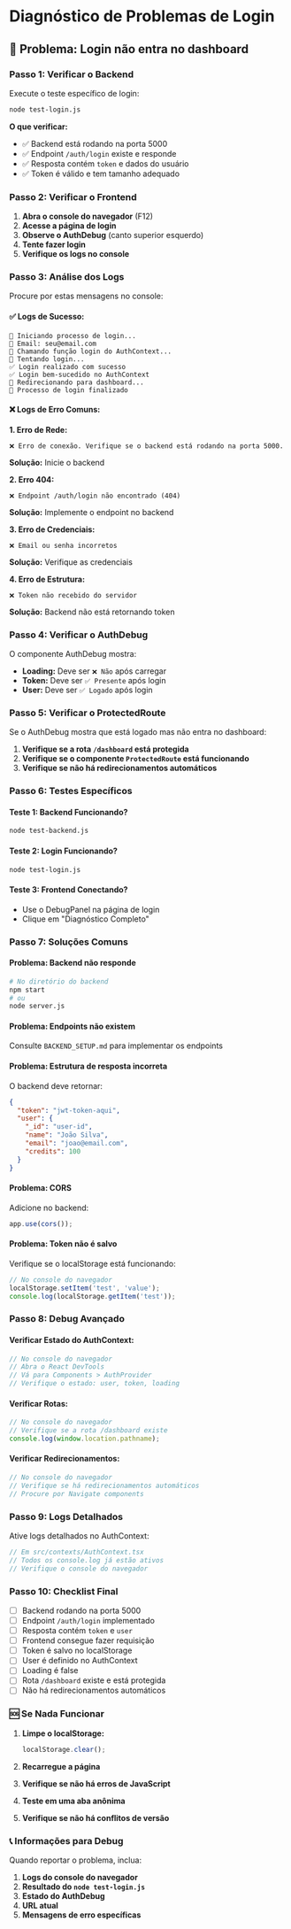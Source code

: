 # Diagnóstico de Problemas de Login

## 🚨 Problema: Login não entra no dashboard

### Passo 1: Verificar o Backend

Execute o teste específico de login:
```bash
node test-login.js
```

**O que verificar:**
- ✅ Backend está rodando na porta 5000
- ✅ Endpoint `/auth/login` existe e responde
- ✅ Resposta contém `token` e dados do usuário
- ✅ Token é válido e tem tamanho adequado

### Passo 2: Verificar o Frontend

1. **Abra o console do navegador** (F12)
2. **Acesse a página de login**
3. **Observe o AuthDebug** (canto superior esquerdo)
4. **Tente fazer login**
5. **Verifique os logs no console**

### Passo 3: Análise dos Logs

Procure por estas mensagens no console:

#### ✅ Logs de Sucesso:
```
🚀 Iniciando processo de login...
📧 Email: seu@email.com
🔐 Chamando função login do AuthContext...
🔐 Tentando login...
✅ Login realizado com sucesso
✅ Login bem-sucedido no AuthContext
🔄 Redirecionando para dashboard...
🏁 Processo de login finalizado
```

#### ❌ Logs de Erro Comuns:

**1. Erro de Rede:**
```
❌ Erro de conexão. Verifique se o backend está rodando na porta 5000.
```
**Solução:** Inicie o backend

**2. Erro 404:**
```
❌ Endpoint /auth/login não encontrado (404)
```
**Solução:** Implemente o endpoint no backend

**3. Erro de Credenciais:**
```
❌ Email ou senha incorretos
```
**Solução:** Verifique as credenciais

**4. Erro de Estrutura:**
```
❌ Token não recebido do servidor
```
**Solução:** Backend não está retornando token

### Passo 4: Verificar o AuthDebug

O componente AuthDebug mostra:

- **Loading:** Deve ser `❌ Não` após carregar
- **Token:** Deve ser `✅ Presente` após login
- **User:** Deve ser `✅ Logado` após login

### Passo 5: Verificar o ProtectedRoute

Se o AuthDebug mostra que está logado mas não entra no dashboard:

1. **Verifique se a rota `/dashboard` está protegida**
2. **Verifique se o componente `ProtectedRoute` está funcionando**
3. **Verifique se não há redirecionamentos automáticos**

### Passo 6: Testes Específicos

#### Teste 1: Backend Funcionando?
```bash
node test-backend.js
```

#### Teste 2: Login Funcionando?
```bash
node test-login.js
```

#### Teste 3: Frontend Conectando?
- Use o DebugPanel na página de login
- Clique em "Diagnóstico Completo"

### Passo 7: Soluções Comuns

#### Problema: Backend não responde
```bash
# No diretório do backend
npm start
# ou
node server.js
```

#### Problema: Endpoints não existem
Consulte `BACKEND_SETUP.md` para implementar os endpoints

#### Problema: Estrutura de resposta incorreta
O backend deve retornar:
```json
{
  "token": "jwt-token-aqui",
  "user": {
    "_id": "user-id",
    "name": "João Silva",
    "email": "joao@email.com",
    "credits": 100
  }
}
```

#### Problema: CORS
Adicione no backend:
```javascript
app.use(cors());
```

#### Problema: Token não é salvo
Verifique se o localStorage está funcionando:
```javascript
// No console do navegador
localStorage.setItem('test', 'value');
console.log(localStorage.getItem('test'));
```

### Passo 8: Debug Avançado

#### Verificar Estado do AuthContext:
```javascript
// No console do navegador
// Abra o React DevTools
// Vá para Components > AuthProvider
// Verifique o estado: user, token, loading
```

#### Verificar Rotas:
```javascript
// No console do navegador
// Verifique se a rota /dashboard existe
console.log(window.location.pathname);
```

#### Verificar Redirecionamentos:
```javascript
// No console do navegador
// Verifique se há redirecionamentos automáticos
// Procure por Navigate components
```

### Passo 9: Logs Detalhados

Ative logs detalhados no AuthContext:
```javascript
// Em src/contexts/AuthContext.tsx
// Todos os console.log já estão ativos
// Verifique o console do navegador
```

### Passo 10: Checklist Final

- [ ] Backend rodando na porta 5000
- [ ] Endpoint `/auth/login` implementado
- [ ] Resposta contém `token` e `user`
- [ ] Frontend consegue fazer requisição
- [ ] Token é salvo no localStorage
- [ ] User é definido no AuthContext
- [ ] Loading é false
- [ ] Rota `/dashboard` existe e está protegida
- [ ] Não há redirecionamentos automáticos

### 🆘 Se Nada Funcionar

1. **Limpe o localStorage:**
   ```javascript
   localStorage.clear();
   ```

2. **Recarregue a página**

3. **Verifique se não há erros de JavaScript**

4. **Teste em uma aba anônima**

5. **Verifique se não há conflitos de versão**

### 📞 Informações para Debug

Quando reportar o problema, inclua:

1. **Logs do console do navegador**
2. **Resultado do `node test-login.js`**
3. **Estado do AuthDebug**
4. **URL atual**
5. **Mensagens de erro específicas** 